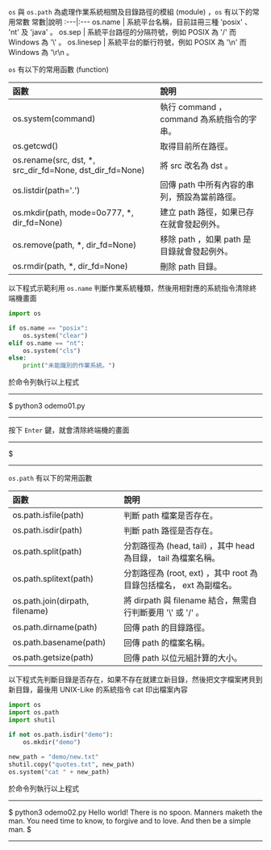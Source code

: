 ` os `  與 ` os.path ` 為處理作業系統相關及目錄路徑的模組 (module) ，` os ` 有以下的常用常數
常數|說明
:---|:---
os.name | 系統平台名稱，目前註冊三種 'posix' 、 'nt' 及 'java' 。
os.sep | 系統平台路徑的分隔符號，例如 POSIX 為 '/' 而 Windows 為 '\\' 。
os.linesep | 系統平台的斷行符號，例如 POSIX 為 '\n' 而 Windows 為 '\r\n 。

`os` 有以下的常用函數 (function)

函數|說明
:---|:---
os.system(command)	| 執行 command ， command 為系統指令的字串。
os.getcwd()	| 取得目前所在路徑。
os.rename(src, dst, *, src_dir_fd=None, dst_dir_fd=None)	| 將 src 改名為 dst 。
os.listdir(path='.') | 	回傳 path 中所有內容的串列，預設為當前路徑。
os.mkdir(path, mode=0o777, *, dir_fd=None)	| 建立 path 路徑，如果已存在就會發起例外。
os.remove(path, *, dir_fd=None) |	移除 path ，如果 path 是目錄就會發起例外。
os.rmdir(path, *, dir_fd=None)	| 刪除 path 目錄。

以下程式示範利用 `os.name` 判斷作業系統種類，然後用相對應的系統指令清除終端機畫面
```py
import os

if os.name == "posix":
    os.system("clear")
elif os.name == "nt":
    os.system("cls")
else:
    print("未能識別的作業系統。")
```

於命令列執行以上程式
***
$ python3 odemo01.py
***
按下 `Enter` 鍵，就會清除終端機的畫面
***
$
***

`os.path` 有以下的常用函數

函數 |	說明
:---|:---
os.path.isfile(path)	| 判斷 path 檔案是否存在。
os.path.isdir(path)	| 判斷 path 路徑是否存在。
os.path.split(path)	| 分割路徑為 (head, tail) ，其中 head 為目錄， tail 為檔案名稱。
os.path.splitext(path)	| 分割路徑為 (root, ext) ，其中 root 為目錄包括檔名， ext 為副檔名。
os.path.join(dirpath, filename) |	將 dirpath 與 filename 結合，無需自行判斷要用 '\\' 或 '/' 。
os.path.dirname(path) |	回傳 path 的目錄路徑。
os.path.basename(path) |	回傳 path 的檔案名稱。
os.path.getsize(path)	| 回傳 path 以位元組計算的大小。

以下程式先判斷目錄是否存在，如果不存在就建立新目錄，然後把文字檔案拷貝到新目錄，最後用 UNIX-Like 的系統指令 cat 印出檔案內容
```py
import os
import os.path
import shutil

if not os.path.isdir("demo"):
    os.mkdir("demo")
    
new_path = "demo/new.txt"
shutil.copy("quotes.txt", new_path) 
os.system("cat " + new_path)
```

於命令列執行以上程式
***
$ python3 odemo02.py
Hello world!
There is no spoon.
Manners maketh the man.
You need time to know, to forgive and to love.
And then be a simple man.
$
***
